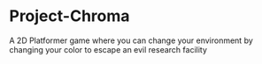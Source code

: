 # Project-Chroma
A 2D Platformer game where you can change your environment by changing your color to escape an evil research facility
